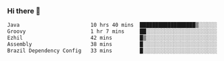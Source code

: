 ### Hi there 👋

<!--START_SECTION:waka-->

```txt
Java                       10 hrs 40 mins  ██████████████████▒░░░░░░   73.39 %
Groovy                     1 hr 7 mins     ██░░░░░░░░░░░░░░░░░░░░░░░   07.73 %
Ezhil                      42 mins         █▒░░░░░░░░░░░░░░░░░░░░░░░   04.86 %
Assembly                   38 mins         █░░░░░░░░░░░░░░░░░░░░░░░░   04.40 %
Brazil Dependency Config   33 mins         █░░░░░░░░░░░░░░░░░░░░░░░░   03.79 %
```

<!--END_SECTION:waka-->

<!--
**jerry-shao/jerry-shao** is a ✨ _special_ ✨ repository because its `README.md` (this file) appears on your GitHub profile.

Here are some ideas to get you started:

- 🔭 I’m currently working on ...
- 🌱 I’m currently learning ...
- 👯 I’m looking to collaborate on ...
- 🤔 I’m looking for help with ...
- 💬 Ask me about ...
- 📫 How to reach me: ...
- 😄 Pronouns: ...
- ⚡ Fun fact: ...
-->
